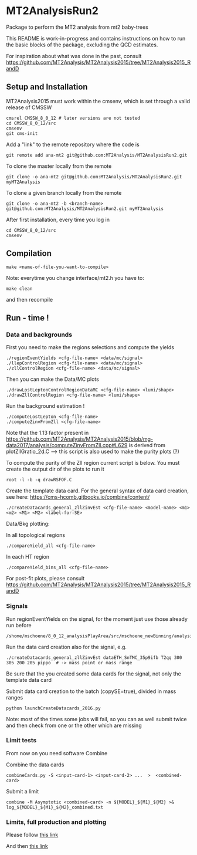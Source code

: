 # MT2AnalysisRun2
Package to perform the MT2 analysis from mt2 baby-trees

 This README is work-in-progress and contains instructions on how to run
 the basic blocks of the package, excluding the QCD estimates.

 For inspiration about what was done in the past, consult
 https://github.com/MT2Analysis/MT2Analysis2015/tree/MT2Analysis2015_RandD

## Setup and Installation
MT2Analysis2015 must work within the cmsenv, which is set through a valid release of CMSSW

```
cmsrel CMSSW_8_0_12 # later versions are not tested
cd CMSSW_8_0_12/src
cmsenv
git cms-init
```

Add a "link" to the remote repository where the code is

```
git remote add ana-mt2 git@github.com:MT2Analysis/MT2AnalysisRun2.git
```

To clone the master locally from the remote

```
git clone -o ana-mt2 git@github.com:MT2Analysis/MT2AnalysisRun2.git myMT2Analysis
```

To clone a given branch locally from the remote

```
git clone -o ana-mt2 -b <branch-name> git@github.com:MT2Analysis/MT2AnalysisRun2.git myMT2Analysis
```

After first installation, every time you log in

```
cd CMSSW_8_0_12/src
cmsenv
```

## Compilation

```
make <name-of-file-you-want-to-compile>
```

Note: everytime you change interface/mt2.h you have to:

```
make clean
```

and then recompile

## Run - time !

### Data and backgrounds
First you need to make the regions selections and compute the yields

```
./regionEventYields <cfg-file-name> <data/mc/signal>
./llepControlRegion <cfg-file-name> <data/mc/signal>
./zllControlRegion <cfg-file-name> <data/mc/signal>
```

Then you can make the Data/MC plots

```
./drawLostLeptonControlRegionDataMC <cfg-file-name> <lumi/shape>
./drawZllControlRegion <cfg-file-name> <lumi/shape>
```

Run the background estimation !

```
./computeLostLepton <cfg-file-name>
./computeZinvFromZll <cfg-file-name>
```

Note that the 1.13 factor present in https://github.com/MT2Analysis/MT2Analysis2015/blob/mg-data2017/analysis/computeZinvFromZll.cpp#L629
is derived from plotZllGratio_2d.C   --> this script is also used to make the purity plots (?)

To compute the purity of the Zll region current script is below. You must create the output dir of the plots to run it
```
root -l -b -q drawRSFOF.C
```

Create the template data card. For the general syntax of data card creation, see here: https://cms-hcomb.gitbooks.io/combine/content/

```
./createDatacards_general_zllZinvEst <cfg-file-name> <model-name> <m1> <m2> <M1> <M2> <label-for-SE>
```

Data/Bkg plotting:

In all topological regions
```
./compareYield_all <cfg-file-name>
```

In each HT region
```
./compareYield_bins_all <cfg-file-name>
```

For post-fit plots, please consult https://github.com/MT2Analysis/MT2Analysis2015/tree/MT2Analysis2015_RandD

### Signals

Run regionEventYields on the signal, for the moment just use those already run before

```
/shome/mschoene/8_0_12_analysisPlayArea/src/mschoene_newBinning/analysis/signalScansFromDominick/*root
```

Run the data card creation also for the signal, e.g.
```
./createDatacards_general_zllZinvEst dataETH_SnTMC_35p9ifb T2qq 300 305 200 205 pippo  # -> mass point or mass range
```
Be sure that the you created some data cards for the signal, not only the template data card

Submit data card creation to the batch (copySE=true), divided in mass ranges
```
python launchCreateDatacards_2016.py
```
Note: most of the times some jobs will fail, so you can as well submit twice and then check from one or the other which are missing


### Limit tests
From now on you need software Combine

Combine the data cards

```
combineCards.py -S <input-card-1> <input-card-2> ...  >  <combined-card>
```

Submit a limit

```
combine -M Asymptotic <combined-card> -n ${MODEL}_${M1}_${M2} >& log_${MODEL}_${M1}_${M2}_combined.txt
```

### Limits, full production and plotting 
Please follow [this link](https://github.com/MT2Analysis/HiggsAnalysis-CombinedLimit/blob/BASE_MT2Combine/MT2Scripts/HOWTORUN_limits_and_significance.txt)

And then [this link](https://github.com/MT2Analysis/PlotsSMS/blob/master/README)
